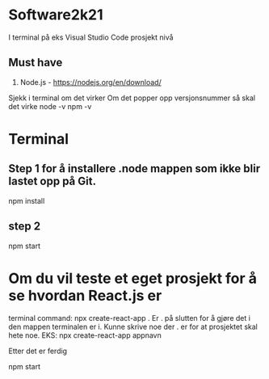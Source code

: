 # Software2k21

I terminal på eks Visual Studio Code
prosjekt nivå
## Must have
1. Node.js - https://nodejs.org/en/download/

Sjekk i terminal om det virker
Om det popper opp versjonsnummer så skal det virke
node -v
npm -v


# Terminal
## Step 1 for å installere .node mappen som ikke blir lastet opp på Git.
npm install

## step 2
npm start

# Om du vil teste et eget prosjekt for å se hvordan React.js er
terminal command: npx create-react-app .
Er . på slutten for å gjøre det i den mappen terminalen er i. Kunne skrive noe der . er for at prosjektet skal hete noe.
EKS: npx create-react-app appnavn

Etter det er ferdig

npm start

